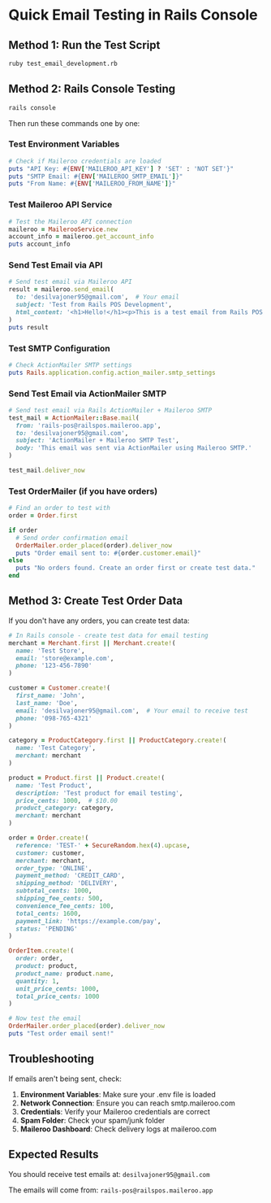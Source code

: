 # Quick Email Testing in Rails Console

## Method 1: Run the Test Script

```bash
ruby test_email_development.rb
```

## Method 2: Rails Console Testing

```bash
rails console
```

Then run these commands one by one:

### Test Environment Variables
```ruby
# Check if Maileroo credentials are loaded
puts "API Key: #{ENV['MAILEROO_API_KEY'] ? 'SET' : 'NOT SET'}"
puts "SMTP Email: #{ENV['MAILEROO_SMTP_EMAIL']}"
puts "From Name: #{ENV['MAILEROO_FROM_NAME']}"
```

### Test Maileroo API Service
```ruby
# Test the Maileroo API connection
maileroo = MailerooService.new
account_info = maileroo.get_account_info
puts account_info
```

### Send Test Email via API
```ruby
# Send test email via Maileroo API
result = maileroo.send_email(
  to: 'desilvajoner95@gmail.com',  # Your email
  subject: 'Test from Rails POS Development',
  html_content: '<h1>Hello!</h1><p>This is a test email from Rails POS development environment.</p>'
)
puts result
```

### Test SMTP Configuration
```ruby
# Check ActionMailer SMTP settings
puts Rails.application.config.action_mailer.smtp_settings
```

### Send Test Email via ActionMailer SMTP
```ruby
# Send test email via Rails ActionMailer + Maileroo SMTP
test_mail = ActionMailer::Base.mail(
  from: 'rails-pos@railspos.maileroo.app',
  to: 'desilvajoner95@gmail.com',
  subject: 'ActionMailer + Maileroo SMTP Test',
  body: 'This email was sent via ActionMailer using Maileroo SMTP.'
)

test_mail.deliver_now
```

### Test OrderMailer (if you have orders)
```ruby
# Find an order to test with
order = Order.first

if order
  # Send order confirmation email
  OrderMailer.order_placed(order).deliver_now
  puts "Order email sent to: #{order.customer.email}"
else
  puts "No orders found. Create an order first or create test data."
end
```

## Method 3: Create Test Order Data

If you don't have any orders, you can create test data:

```ruby
# In Rails console - create test data for email testing
merchant = Merchant.first || Merchant.create!(
  name: 'Test Store',
  email: 'store@example.com',
  phone: '123-456-7890'
)

customer = Customer.create!(
  first_name: 'John',
  last_name: 'Doe',
  email: 'desilvajoner95@gmail.com',  # Your email to receive test
  phone: '098-765-4321'
)

category = ProductCategory.first || ProductCategory.create!(
  name: 'Test Category',
  merchant: merchant
)

product = Product.first || Product.create!(
  name: 'Test Product',
  description: 'Test product for email testing',
  price_cents: 1000,  # $10.00
  product_category: category,
  merchant: merchant
)

order = Order.create!(
  reference: 'TEST-' + SecureRandom.hex(4).upcase,
  customer: customer,
  merchant: merchant,
  order_type: 'ONLINE',
  payment_method: 'CREDIT_CARD',
  shipping_method: 'DELIVERY',
  subtotal_cents: 1000,
  shipping_fee_cents: 500,
  convenience_fee_cents: 100,
  total_cents: 1600,
  payment_link: 'https://example.com/pay',
  status: 'PENDING'
)

OrderItem.create!(
  order: order,
  product: product,
  product_name: product.name,
  quantity: 1,
  unit_price_cents: 1000,
  total_price_cents: 1000
)

# Now test the email
OrderMailer.order_placed(order).deliver_now
puts "Test order email sent!"
```

## Troubleshooting

If emails aren't being sent, check:

1. **Environment Variables**: Make sure your .env file is loaded
2. **Network Connection**: Ensure you can reach smtp.maileroo.com
3. **Credentials**: Verify your Maileroo credentials are correct
4. **Spam Folder**: Check your spam/junk folder
5. **Maileroo Dashboard**: Check delivery logs at maileroo.com

## Expected Results

You should receive test emails at: `desilvajoner95@gmail.com`

The emails will come from: `rails-pos@railspos.maileroo.app`